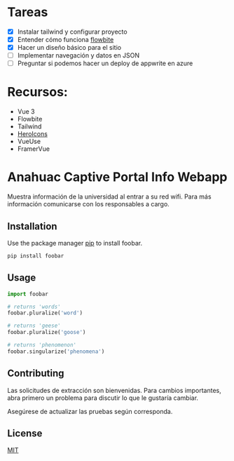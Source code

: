# Tareas
- [x] Instalar tailwind y configurar proyecto
- [x] Entender cómo funciona [flowbite](https://flowbite.com)
- [x] Hacer un diseño básico para el sitio
- [ ] Implementar navegación y datos en JSON
- [ ] Preguntar si podemos hacer un deploy de appwrite en azure

# Recursos:
- Vue 3
- Flowbite
- Tailwind
- [HeroIcons](https://www.npmjs.com/package/@heroicons/vue)
- VueUse
- FramerVue

# Anahuac Captive Portal Info Webapp

Muestra información de la universidad al entrar a su red wifi. Para más información comunicarse con los responsables a cargo.

## Installation

Use the package manager [pip](https://pip.pypa.io/en/stable/) to install foobar.

```bash
pip install foobar
```

## Usage

```python
import foobar

# returns 'words'
foobar.pluralize('word')

# returns 'geese'
foobar.pluralize('goose')

# returns 'phenomenon'
foobar.singularize('phenomena')
```

## Contributing
Las solicitudes de extracción son bienvenidas. Para cambios importantes, abra primero un problema
para discutir lo que le gustaría cambiar.

Asegúrese de actualizar las pruebas según corresponda.

## License

[MIT](https://choosealicense.com/licenses/mit/)